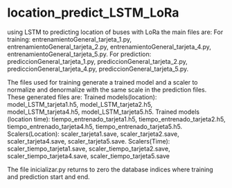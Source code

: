 # location_predict_LSTM_LoRa
using LSTM to predicting location of buses with LoRa
the main files are:
For training: entrenamientoGeneral_tarjeta_1.py, entrenamientoGeneral_tarjeta_2.py, entrenamientoGeneral_tarjeta_4.py, entrenamientoGeneral_tarjeta_5.py.
For prediction: prediccionGeneral_tarjeta_1.py, prediccionGeneral_tarjeta_2.py, prediccionGeneral_tarjeta_4.py, prediccionGeneral_tarjeta_5.py.

The files used for training generate a trained model and a scaler to normalize and denormalize with the same scale in the prediction files. These generated files are:
Trained models(location): model_LSTM_tarjeta1.h5, model_LSTM_tarjeta2.h5, model_LSTM_tarjeta4.h5, model_LSTM_tarjeta5.h5.
Trained models (location time): tiempo_entrenado_tarjeta1.h5, tiempo_entrenado_tarjeta2.h5, tiempo_entrenado_tarjeta4.h5, tiempo_entrenado_tarjeta5.h5.
Scalers(Location): scaler_tarjeta1.save, scaler_tarjeta2.save, scaler_tarjeta4.save, scaler_tarjeta5.save.
Scalers(Time): scaler_tiempo_tarjeta1.save, scaler_tiempo_tarjeta2.save, scaler_tiempo_tarjeta4.save, scaler_tiempo_tarjeta5.save

The file inicializar.py returns to zero the database indices where training and prediction start and end.
